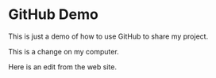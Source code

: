 # GitHub Demo
This is just a demo of how to use GitHub to share my project.

This is a change on my computer.

Here is an edit from the web site.

